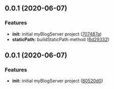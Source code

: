 ## 0.0.1 (2020-06-07)


### Features

* **init:** initial myBlogServer project ([707487a](https://github.com/hblvsjtu/MyBlogServer/commit/707487acbb132ab1c523736a1c718ce40651ff7a))
* **staticPath:** buildStaticPath method ([6d29332](https://github.com/hblvsjtu/MyBlogServer/commit/6d29332ff890535edc9f96e8534f9aa416e9f68c))



## 0.0.1 (2020-06-07)


### Features

* **init:** initial myBlogServer project ([80520d0](https://github.com/hblvsjtu/MyBlogServer/commit/80520d0a120116d9316485b7e2aec953e039fa83))



